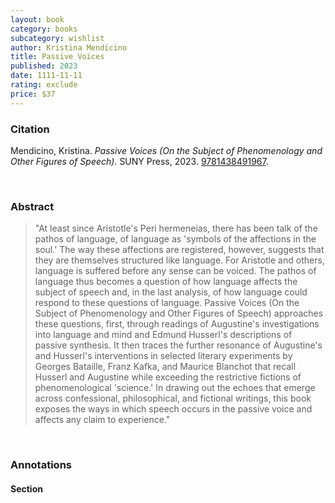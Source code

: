 ```yaml
---
layout: book
category: books
subcategory: wishlist
author: Kristina Mendicino
title: Passive Voices
published: 2023
date: 1111-11-11
rating: exclude
price: $37
---
```


### Citation

Mendicino, Kristina. *Passive Voices (On the Subject of Phenomenology and Other Figures of Speech).* SUNY Press, 2023. [9781438491967](https://sunypress.edu/Books/P/Passive-Voices-On-the-Subject-of-Phenomenology-and-Other-Figures-of-Speech).

<br>

### Abstract

> "At least since Aristotle's Peri hermeneias, there has been talk of the pathos of language, of language as 'symbols of the affections in the soul.' The way these affections are registered, however, suggests that they are themselves structured like language. For Aristotle and others, language is suffered before any sense can be voiced. The pathos of language thus becomes a question of how language affects the subject of speech and, in the last analysis, of how language could respond to these questions of language. Passive Voices (On the Subject of Phenomenology and Other Figures of Speech) approaches these questions, first, through readings of Augustine's investigations into language and mind and Edmund Husserl's descriptions of passive synthesis. It then traces the further resonance of Augustine's and Husserl's interventions in selected literary experiments by Georges Bataille, Franz Kafka, and Maurice Blanchot that recall Husserl and Augustine while exceeding the restrictive fictions of phenomenological 'science.' In drawing out the echoes that emerge across confessional, philosophical, and fictional writings, this book exposes the ways in which speech occurs in the passive voice and affects any claim to experience."

<br>

### Annotations

#### Section

<br>
